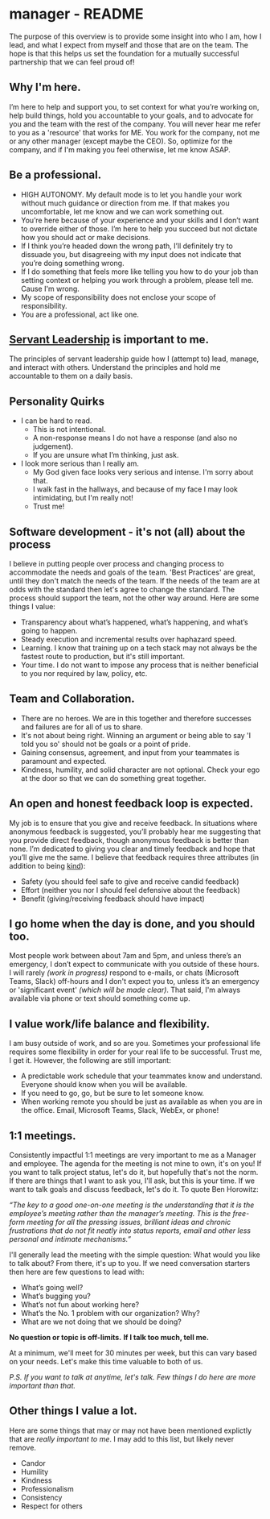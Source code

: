 # manager - README
The purpose of this overview is to provide some insight into who I am, how I lead, and what I expect from myself and those that are on the team.  The hope is that this helps us set the foundation for a mutually successful partnership that we can feel proud of!

## Why I'm here.

I’m here to help and support you, to set context for what you’re working on, help build things, hold you accountable to your goals, and to advocate for you and the team with the rest of the company.  You will never hear me refer to you as a 'resource' that works for ME.  You work for the company, not me or any other manager (except maybe the CEO).  So, optimize for the company, and if I'm making you feel otherwise, let me know ASAP.

## Be a professional.
- HIGH AUTONOMY.  My default mode is to let you handle your work without much guidance or direction from me.  If that makes you uncomfortable, let me know and we can work something out.
- You’re here because of your experience and your skills and I don’t want to override either of those. I’m here to help you succeed but not dictate how you should act or make decisions.
- If I think you’re headed down the wrong path, I’ll definitely try to dissuade you, but disagreeing with my input does not indicate that you’re doing something wrong.
- If I do something that feels more like telling you how to do your job than setting context or helping you work through a problem, please tell me.  Cause I'm wrong.
- My scope of responsibility does not enclose your scope of responsibility.
- You are a professional, act like one.

## [Servant Leadership](http://toservefirst.com/key-practices-of-servant-leadership.html) is important to me.
The principles of servant leadership guide how I (attempt to) lead, manage, and interact with others.  Understand the principles and hold me accountable to them on a daily basis.

## Personality Quirks
- I can be hard to read.
  - This is not intentional.
  - A non-response means I do not have a response (and also no judgement).
  - If you are unsure what I’m thinking, just ask.
- I look more serious than I really am.
  - My God given face looks very serious and intense.  I'm sorry about that.
  - I walk fast in the hallways, and because of my face I may look intimidating, but I'm really not!
  - Trust me!

## Software development - it's not (all) about the process
I believe in putting people over process and changing process to accommodate the needs and goals of the team.  'Best Practices' are great, until they don't match the needs of the team.  If the needs of the team are at odds with the standard then let's agree to change the standard.  The process should support the team, not the other way around.  Here are some things I value:

- Transparency about what’s happened, what’s happening, and what’s going to happen.
- Steady execution and incremental results over haphazard speed.
- Learning.  I know that training up on a tech stack may not always be the fastest route to production, but it's still important.
- Your time.  I do not want to impose any process that is neither beneficial to you nor required by law, policy, etc.

## Team and Collaboration.
- There are no heroes.  We are in this together and therefore successes and failures are for all of us to share.
- It's not about being right.  Winning an argument or being able to say 'I told you so' should not be goals or a point of pride.
- Gaining consensus, agreement, and input from your teammates is paramount and expected.
- Kindness, humility, and solid character are not optional.  Check your ego at the door so that we can do something great together.

## An open and honest feedback loop is expected.
My job is to ensure that you give and receive feedback. In situations where anonymous feedback is suggested, you’ll probably hear me suggesting that you provide direct feedback, though anonymous feedback is better than none. I’m dedicated to giving you clear and timely feedback and hope that you’ll give me the same. I believe that feedback requires three attributes (in addition to being [kind](https://www.merriam-webster.com/dictionary/kindness)):

- Safety (you should feel safe to give and receive candid feedback)
- Effort (neither you nor I should feel defensive about the feedback)
- Benefit (giving/receiving feedback should have impact)

## I go home when the day is done, and you should too.
Most people work between about 7am and 5pm, and unless there’s an emergency, I don’t expect to communicate with you outside of these hours. I will rarely _(work in progress)_ respond to e-mails, or chats (Microsoft Teams, Slack) off-hours and I don't expect you to, unless it’s an emergency or 'significant event' _(which will be made clear)_.  That said, I'm always available via phone or text should something come up.

## I value work/life balance and flexibility.
I am busy outside of work, and so are you.  Sometimes your professional life requires some flexibility in order for your real life to be successful.  Trust me, I get it.  However, the following are still important:

- A predictable work schedule that your teammates know and understand.  Everyone should know when you will be available.
- If you need to go, go, but be sure to let someone know.
- When working remote you should be just as available as when you are in the office.  Email, Microsoft Teams, Slack, WebEx, or phone!

## 1:1 meetings.
Consistently impactful 1:1 meetings are very important to me as a Manager and employee.  The agenda for the meeting is not mine to own, it's on you!  If you want to talk project status, let's do it, but hopefully that's not the norm.  If there are things that I want to ask you, I'll ask, but this is your time. If we want to talk goals and discuss feedback, let's do it.  To quote Ben Horowitz:

_“The key to a good one-on-one meeting is the understanding that it is the employee’s meeting rather than the manager’s meeting. This is the free-form meeting for all the pressing issues, brilliant ideas and chronic frustrations that do not fit neatly into status reports, email and other less personal and intimate mechanisms.”_

I'll generally lead the meeting with the simple question: What would you like to talk about?  From there, it's up to you.  If we need conversation starters then here are few questions to lead with:
- What’s going well?
- What’s bugging you?
- What’s not fun about working here?
- What’s the No. 1 problem with our organization? Why?
- What are we not doing that we should be doing?

**No question or topic is off-limits.**
**If I talk too much, tell me.**

At a minimum, we'll meet for 30 minutes per week, but this can vary based on your needs.  Let's make this time valuable to both of us.

_P.S. If you want to talk at anytime, let's talk.  Few things I do here are more important than that._

## Other things I value a lot.
Here are some things that may or may not have been mentioned explictly that are _really important to me_.  I may add to this list, but likely never remove.

- Candor
- Humility
- Kindness
- Professionalism
- Consistency
- Respect for others
